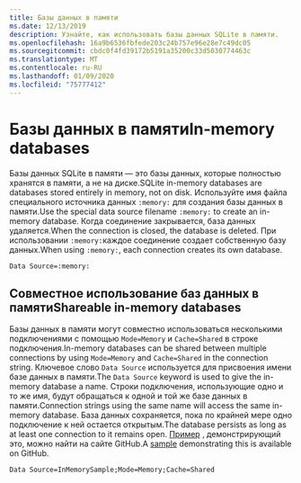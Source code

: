 ```yaml
---
title: Базы данных в памяти
ms.date: 12/13/2019
description: Узнайте, как использовать базы данных SQLite в памяти.
ms.openlocfilehash: 16a9b6536fbfede203c24b757e96e28e7c49dc05
ms.sourcegitcommit: cbdc0f4fd39172b5191a35200c33d5030774463c
ms.translationtype: MT
ms.contentlocale: ru-RU
ms.lasthandoff: 01/09/2020
ms.locfileid: "75777412"
---
```

# <a name="in-memory-databases"></a><span data-ttu-id="8558b-103">Базы данных в памяти</span><span class="sxs-lookup"><span data-stu-id="8558b-103">In-memory databases</span></span>

<span data-ttu-id="8558b-104">Базы данных SQLite в памяти — это базы данных, которые полностью хранятся в памяти, а не на диске.</span><span class="sxs-lookup"><span data-stu-id="8558b-104">SQLite in-memory databases are databases stored entirely in memory, not on disk.</span></span> <span data-ttu-id="8558b-105">Используйте имя файла специального источника данных `:memory:` для создания базы данных в памяти.</span><span class="sxs-lookup"><span data-stu-id="8558b-105">Use the special data source filename `:memory:` to create an in-memory database.</span></span> <span data-ttu-id="8558b-106">Когда соединение закрывается, база данных удаляется.</span><span class="sxs-lookup"><span data-stu-id="8558b-106">When the connection is closed, the database is deleted.</span></span> <span data-ttu-id="8558b-107">При использовании `:memory:`каждое соединение создает собственную базу данных.</span><span class="sxs-lookup"><span data-stu-id="8558b-107">When using `:memory:`, each connection creates its own database.</span></span>

```ConnectionString
Data Source=:memory:
```

## <a name="shareable-in-memory-databases"></a><span data-ttu-id="8558b-108">Совместное использование баз данных в памяти</span><span class="sxs-lookup"><span data-stu-id="8558b-108">Shareable in-memory databases</span></span>

<span data-ttu-id="8558b-109">Базы данных в памяти могут совместно использоваться несколькими подключениями с помощью `Mode=Memory` и `Cache=Shared` в строке подключения.</span><span class="sxs-lookup"><span data-stu-id="8558b-109">In-memory databases can be shared between multiple connections by using `Mode=Memory` and `Cache=Shared` in the connection string.</span></span> <span data-ttu-id="8558b-110">Ключевое слово `Data Source` используется для присвоения имени базе данных в памяти.</span><span class="sxs-lookup"><span data-stu-id="8558b-110">The `Data Source` keyword is used to give the in-memory database a name.</span></span> <span data-ttu-id="8558b-111">Строки подключения, использующие одно и то же имя, будут обращаться к одной и той же базе данных в памяти.</span><span class="sxs-lookup"><span data-stu-id="8558b-111">Connection strings using the same name will access the same in-memory database.</span></span> <span data-ttu-id="8558b-112">База данных сохраняется, пока по крайней мере одно подключение к ней остается открытым.</span><span class="sxs-lookup"><span data-stu-id="8558b-112">The database persists as long as at least one connection to it remains open.</span></span> <span data-ttu-id="8558b-113">[Пример](https://github.com/dotnet/samples/blob/master/snippets/standard/data/sqlite/InMemorySample/Program.cs) , демонстрирующий это, можно найти на сайте GitHub.</span><span class="sxs-lookup"><span data-stu-id="8558b-113">A [sample](https://github.com/dotnet/samples/blob/master/snippets/standard/data/sqlite/InMemorySample/Program.cs) demonstrating this is available on GitHub.</span></span>

```ConnectionString
Data Source=InMemorySample;Mode=Memory;Cache=Shared
```
